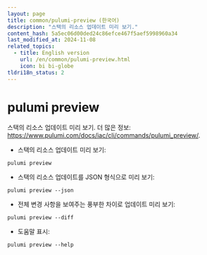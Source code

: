 ```yaml
---
layout: page
title: common/pulumi-preview (한국어)
description: "스택의 리소스 업데이트 미리 보기."
content_hash: 5a5ec06d00ded24c86efce467f5aef5998960a34
last_modified_at: 2024-11-08
related_topics:
  - title: English version
    url: /en/common/pulumi-preview.html
    icon: bi bi-globe
tldri18n_status: 2
---
```

# pulumi preview

스택의 리소스 업데이트 미리 보기.
더 많은 정보: <https://www.pulumi.com/docs/iac/cli/commands/pulumi_preview/>.

- 스택의 리소스 업데이트 미리 보기:

`pulumi preview`

- 스택의 리소스 업데이트를 JSON 형식으로 미리 보기:

`pulumi preview --json`

- 전체 변경 사항을 보여주는 풍부한 차이로 업데이트 미리 보기:

`pulumi preview --diff`

- 도움말 표시:

`pulumi preview --help`
